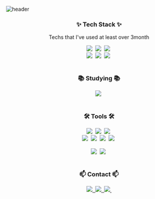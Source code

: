![header](https://capsule-render.vercel.app/api?text=Bring%it%on&type=soft&customColorList=0,2,3&animation=twinkling&height=300&section=header&fontColor=DBF4A7&fontSize=130&fontAlignY=40&desc=Hi%20this%20is%20DongHyun%20Ji😎&descSize=35&descAlignY=70)
</div>

<h3 align="center">✨ Tech Stack ✨</h3>
<p align="center"> Techs that I've used at least over 3month </p>
<div align="center">
  <img src="https://img.shields.io/badge/Python-3776AB?style=for-the-badge&logo=python&logoColor=white" />&nbsp
  <img src="https://img.shields.io/badge/Dart-0175C2?style=for-the-badge&logo=dart&logoColor=white" />&nbsp
  <img src="https://img.shields.io/badge/Flutter-02569B?style=for-the-badge&logo=flutter&logoColor=white" />&nbsp
</div>

<div align="center">
  <img src="https://img.shields.io/badge/pandas-150458.svg?style=for-the-badge&logo=pandas&logoColor=white" />&nbsp
  <img src="https://img.shields.io/badge/numpy-4d77cf.svg?style=for-the-badge&logo=numpy&logoColor=white" />&nbsp
  <img src="https://img.shields.io/badge/Matplotlib-11557c.svg?style=for-the-badge&logo=Matplotlib&logoColor=white" />&nbsp
</div>

<br>

<h3 align="center">📚 Studying 📚</h3>
<div align="center">
  <img src="https://img.shields.io/badge/Java-ED8B00?style=for-the-badge&logo=openjdk&logoColor=white" />&nbsp

</div>

<br>

<h3 align="center">🛠 Tools 🛠</h3>
<div align="center">
  <img src="https://img.shields.io/badge/Google_Cloud-4285F4?style=for-the-badge&logo=google-cloud&logoColor=white" />&nbsp
  <img src="https://img.shields.io/badge/github-181717.svg?style=for-the-badge&logo=github&logoColor=white" />&nbsp
  <img src="https://img.shields.io/badge/Notion-F3F3F3.svg?style=for-the-badge&logo=notion&logoColor=black" />&nbsp
</div>

<div align="center">
  <img src="https://img.shields.io/badge/TensorFlow-FF6F00?style=for-the-badge&logo=tensorflow&logoColor=white" />&nbsp
  <img src="https://img.shields.io/badge/Firebase-039BE5?style=for-the-badge&logo=Firebase&logoColor=white" />&nbsp
  <img src="https://img.shields.io/badge/Canva-%2300C4CC.svg?&style=for-the-badge&logo=Canva&logoColor=white" />&nbsp
  <img src="https://img.shields.io/badge/Figma-F24E1E?style=for-the-badge&logo=figma&logoColor=white" />&nbsp
</div>

<br>

<div align="center">
  <img src="https://img.shields.io/badge/VSCode-2C2C32.svg?style=for-the-badge&logo=visual-studio-code&logoColor=22ABF3" />&nbsp
  <img src="https://img.shields.io/badge/jupyter-2C2C32.svg?style=for-the-badge&logo=jupyter&logoColor=F37726" />&nbsp
<!--   <img src="https://img.shields.io/badge/Colab-2C2C32.svg?style=for-the-badge&logo=googlecolab&logoColor=F9AB00" />&nbsp -->
</div>

<br>

<h3 align="center">📫 Contact 📫</h3>
<div align="center">
  <a href="mailto:yjkl0516@gmail.com">
    <img src="https://img.shields.io/badge/yjkl0516@gmail.com-D14836?style=for-the-badge&logo=gmail&logoColor=white"/>&nbsp
  </a>
  <a href="mailto:oka1313@gmail.com">
    <img src="https://img.shields.io/badge/yjkl0516@gmail.com-D14836?style=for-the-badge&logo=gmail&logoColor=white"/>&nbsp
  </a>
  <a href="mailto:oka1313@gmail.com">
    <img src="https://img.shields.io/badge/yjkl0516@gmail.com-D14836?style=for-the-badge&logo=gmail&logoColor=white"/>&nbsp
  </a>
</div>
